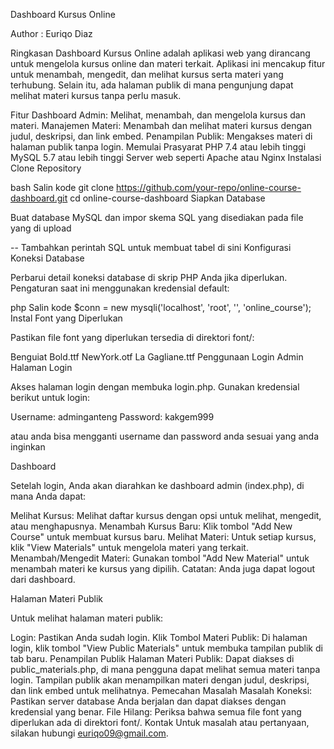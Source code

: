 Dashboard Kursus Online

Author : Euriqo Diaz

Ringkasan
Dashboard Kursus Online adalah aplikasi web yang dirancang untuk mengelola kursus online dan materi terkait. Aplikasi ini mencakup fitur untuk menambah, mengedit, dan melihat kursus serta materi yang terhubung. Selain itu, ada halaman publik di mana pengunjung dapat melihat materi kursus tanpa perlu masuk.

Fitur
Dashboard Admin: Melihat, menambah, dan mengelola kursus dan materi.
Manajemen Materi: Menambah dan melihat materi kursus dengan judul, deskripsi, dan link embed.
Penampilan Publik: Mengakses materi di halaman publik tanpa login.
Memulai
Prasyarat
PHP 7.4 atau lebih tinggi
MySQL 5.7 atau lebih tinggi
Server web seperti Apache atau Nginx
Instalasi
Clone Repository

bash
Salin kode
git clone https://github.com/your-repo/online-course-dashboard.git
cd online-course-dashboard
Siapkan Database

Buat database MySQL dan impor skema SQL yang disediakan pada file yang di upload

-- Tambahkan perintah SQL untuk membuat tabel di sini
Konfigurasi Koneksi Database

Perbarui detail koneksi database di skrip PHP Anda jika diperlukan. Pengaturan saat ini menggunakan kredensial default:

php
Salin kode
$conn = new mysqli('localhost', 'root', '', 'online_course');
Instal Font yang Diperlukan

Pastikan file font yang diperlukan tersedia di direktori font/:

Benguiat Bold.ttf
NewYork.otf
La Gagliane.ttf
Penggunaan
Login Admin
Halaman Login

Akses halaman login dengan membuka login.php. Gunakan kredensial berikut untuk login:

Username: adminganteng
Password: kakgem999

atau anda bisa mengganti username dan password anda sesuai yang anda inginkan


Dashboard

Setelah login, Anda akan diarahkan ke dashboard admin (index.php), di mana Anda dapat:

Melihat Kursus: Melihat daftar kursus dengan opsi untuk melihat, mengedit, atau menghapusnya.
Menambah Kursus Baru: Klik tombol "Add New Course" untuk membuat kursus baru.
Melihat Materi: Untuk setiap kursus, klik "View Materials" untuk mengelola materi yang terkait.
Menambah/Mengedit Materi: Gunakan tombol "Add New Material" untuk menambah materi ke kursus yang dipilih.
Catatan: Anda juga dapat logout dari dashboard.

Halaman Materi Publik

Untuk melihat halaman materi publik:

Login: Pastikan Anda sudah login.
Klik Tombol Materi Publik: Di halaman login, klik tombol "View Public Materials" untuk membuka tampilan publik di tab baru.
Penampilan Publik
Halaman Materi Publik: Dapat diakses di public_materials.php, di mana pengguna dapat melihat semua materi tanpa login. Tampilan publik akan menampilkan materi dengan judul, deskripsi, dan link embed untuk melihatnya.
Pemecahan Masalah
Masalah Koneksi: Pastikan server database Anda berjalan dan dapat diakses dengan kredensial yang benar.
File Hilang: Periksa bahwa semua file font yang diperlukan ada di direktori font/.
Kontak
Untuk masalah atau pertanyaan, silakan hubungi euriqo09@gmail.com.

